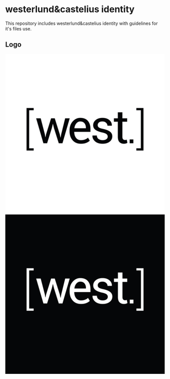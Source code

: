 westerlund&castelius identity
=============

This repository includes westerlund&castelius identity with guidelines for it's files use.

Logo
-------

![Alt text](/logo/westerlundh&castelius-logo_black.jpg "")
![Alt text](/logo/westerlundh&castelius-logo_white.jpg "")